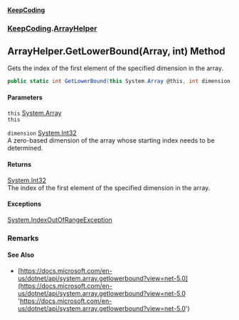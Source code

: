 #### [KeepCoding](index.md 'index')
### [KeepCoding](KeepCoding.md 'KeepCoding').[ArrayHelper](KeepCoding_ArrayHelper.md 'KeepCoding.ArrayHelper')
## ArrayHelper.GetLowerBound(Array, int) Method
Gets the index of the first element of the specified dimension in the array.  
```csharp
public static int GetLowerBound(this System.Array @this, int dimension);
```
#### Parameters
<a name='KeepCoding_ArrayHelper_GetLowerBound(System_Array_int)_this'></a>
`this` [System.Array](https://docs.microsoft.com/en-us/dotnet/api/System.Array 'System.Array')  
`this`
  
<a name='KeepCoding_ArrayHelper_GetLowerBound(System_Array_int)_dimension'></a>
`dimension` [System.Int32](https://docs.microsoft.com/en-us/dotnet/api/System.Int32 'System.Int32')  
A zero-based dimension of the array whose starting index needs to be determined.
  
#### Returns
[System.Int32](https://docs.microsoft.com/en-us/dotnet/api/System.Int32 'System.Int32')  
The index of the first element of the specified dimension in the array.
#### Exceptions
[System.IndexOutOfRangeException](https://docs.microsoft.com/en-us/dotnet/api/System.IndexOutOfRangeException 'System.IndexOutOfRangeException')  
### Remarks
#### See Also
- [https://docs.microsoft.com/en-us/dotnet/api/system.array.getlowerbound?view=net-5.0](https://docs.microsoft.com/en-us/dotnet/api/system.array.getlowerbound?view=net-5.0 'https://docs.microsoft.com/en-us/dotnet/api/system.array.getlowerbound?view=net-5.0')
